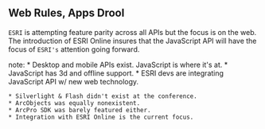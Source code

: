 ##  Web Rules, Apps Drool

`ESRI` is attempting feature parity across all APIs but the focus is on the web.
The introduction of ESRI Online insures that the JavaScript API will have the
focus of `ESRI's` attention going forward.

note:
    * Desktop and mobile APIs exist.  JavaScript is where it's at.
    * JavaScript has 3d and offline support.
    * ESRI devs are integrating JavaScript API w/ new web technology.

    * Silverlight & Flash didn't exist at the conference.
    * ArcObjects was equally nonexistent.
    * ArcPro SDK was barely featured either.
    * Integration with ESRI Online is the current focus.
